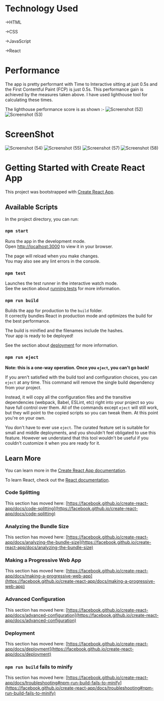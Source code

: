 # Technology Used
->HTML

->CSS

->JavaScript

->React

# Performance
The app is pretty performant with Time to Interactive sitting at just 0.5s and the First Contentful Paint (FCP) is just 0.5s. This performance gain is achieved by the measures taken above. I have used lighthouse tool for calculating these times.

The lighthouse performance score is as shown :-
![Screenshot (52)](https://user-images.githubusercontent.com/63156944/167694281-61bbd076-b5ca-420b-9142-d71a06315525.png)
![Screenshot (53)](https://user-images.githubusercontent.com/63156944/167694286-ec22e0d3-c7e1-486d-ad5f-6d43e41cd495.png)

# ScreenShot
![Screenshot (54)](https://user-images.githubusercontent.com/63156944/167694399-9898ad25-9073-44fd-8a11-0e3310b24dc5.png)
![Screenshot (55)](https://user-images.githubusercontent.com/63156944/167694406-8c43df9d-e7c3-42e3-bbca-26cfe0c3691e.png)
![Screenshot (57)](https://user-images.githubusercontent.com/63156944/167791840-ac6dcbc6-fd7f-4d81-a218-a58bfe23a274.png)
![Screenshot (58)](https://user-images.githubusercontent.com/63156944/167791854-e49b39db-1c36-42e1-992d-54cd9eb4371e.png)



# Getting Started with Create React App

This project was bootstrapped with [Create React App](https://github.com/facebook/create-react-app).

## Available Scripts

In the project directory, you can run:

### `npm start`

Runs the app in the development mode.\
Open [http://localhost:3000](http://localhost:3000) to view it in your browser.

The page will reload when you make changes.\
You may also see any lint errors in the console.

### `npm test`

Launches the test runner in the interactive watch mode.\
See the section about [running tests](https://facebook.github.io/create-react-app/docs/running-tests) for more information.

### `npm run build`

Builds the app for production to the `build` folder.\
It correctly bundles React in production mode and optimizes the build for the best performance.

The build is minified and the filenames include the hashes.\
Your app is ready to be deployed!

See the section about [deployment](https://facebook.github.io/create-react-app/docs/deployment) for more information.

### `npm run eject`

**Note: this is a one-way operation. Once you `eject`, you can't go back!**

If you aren't satisfied with the build tool and configuration choices, you can `eject` at any time. This command will remove the single build dependency from your project.

Instead, it will copy all the configuration files and the transitive dependencies (webpack, Babel, ESLint, etc) right into your project so you have full control over them. All of the commands except `eject` will still work, but they will point to the copied scripts so you can tweak them. At this point you're on your own.

You don't have to ever use `eject`. The curated feature set is suitable for small and middle deployments, and you shouldn't feel obligated to use this feature. However we understand that this tool wouldn't be useful if you couldn't customize it when you are ready for it.

## Learn More

You can learn more in the [Create React App documentation](https://facebook.github.io/create-react-app/docs/getting-started).

To learn React, check out the [React documentation](https://reactjs.org/).

### Code Splitting

This section has moved here: [https://facebook.github.io/create-react-app/docs/code-splitting](https://facebook.github.io/create-react-app/docs/code-splitting)

### Analyzing the Bundle Size

This section has moved here: [https://facebook.github.io/create-react-app/docs/analyzing-the-bundle-size](https://facebook.github.io/create-react-app/docs/analyzing-the-bundle-size)

### Making a Progressive Web App

This section has moved here: [https://facebook.github.io/create-react-app/docs/making-a-progressive-web-app](https://facebook.github.io/create-react-app/docs/making-a-progressive-web-app)

### Advanced Configuration

This section has moved here: [https://facebook.github.io/create-react-app/docs/advanced-configuration](https://facebook.github.io/create-react-app/docs/advanced-configuration)

### Deployment

This section has moved here: [https://facebook.github.io/create-react-app/docs/deployment](https://facebook.github.io/create-react-app/docs/deployment)

### `npm run build` fails to minify

This section has moved here: [https://facebook.github.io/create-react-app/docs/troubleshooting#npm-run-build-fails-to-minify](https://facebook.github.io/create-react-app/docs/troubleshooting#npm-run-build-fails-to-minify)
